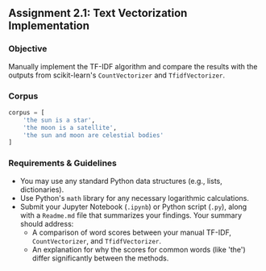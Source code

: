 ## Assignment 2.1: Text Vectorization Implementation

### Objective

Manually implement the TF-IDF algorithm and compare the results with the outputs from scikit-learn's `CountVectorizer` and `TfidfVectorizer`.

### Corpus
```python
corpus = [
    'the sun is a star',
    'the moon is a satellite',
    'the sun and moon are celestial bodies'
]
```

### Requirements & Guidelines
* You may use any standard Python data structures (e.g., lists, dictionaries).
* Use Python's `math` library for any necessary logarithmic calculations.
* Submit your Jupyter Notebook (`.ipynb`) or Python script (`.py`), along with a `Readme.md` file that summarizes your findings. Your summary should address:
    * A comparison of word scores between your manual TF-IDF, `CountVectorizer`, and `TfidfVectorizer`.
    * An explanation for why the scores for common words (like 'the') differ significantly between the methods.
